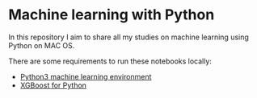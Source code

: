 # Machine learning with Python

In this repository I aim to share all my studies on machine learning using Python on MAC OS. 

There are some requirements to run these notebooks locally:

* [Python3 machine learning environment](https://machinelearningmastery.com/install-python-3-environment-mac-os-x-machine-learning-deep-learning/)
* [XGBoost for Python](https://machinelearningmastery.com/install-xgboost-python-macos/)

